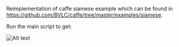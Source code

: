 Reimplementation of caffe siamese example which can be found in https://github.com/BVLC/caffe/tree/master/examples/siamese.

Run the main script to get:

![Alt text](/siamese-on_mnist/workshop_tensorflow.png?raw=true "Optional Title")

